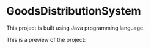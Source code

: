 # GoodsDistributionSystem

This project is built using Java programming language.

This is a preview of the project:

